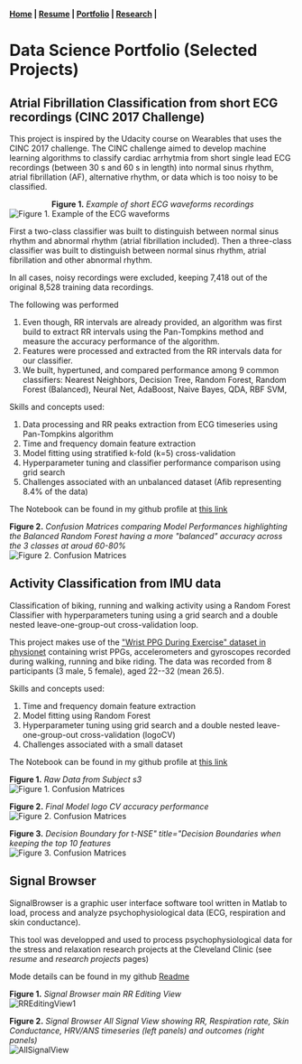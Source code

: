 **[Home](./README.md)  |  [Resume](./resume.md)   |  [Portfolio](./portfolio.md)  |  [Research](./research.md)  |**

# Data Science Portfolio (Selected Projects)

## Atrial Fibrillation Classification from short ECG recordings (CINC 2017 Challenge)

This project is inspired by the Udacity course on Wearables that uses the CINC 2017 challenge. The CINC challenge aimed to develop machine learning algorithms to classify cardiac arrhytmia from short single lead ECG recordings (between 30 s and 60 s in length) into normal sinus rhythm, atrial fibrillation (AF), alternative rhythm, or data which is too noisy to be classified. 

&nbsp;&nbsp;&nbsp;&nbsp;&nbsp;&nbsp;&nbsp;&nbsp;&nbsp;&nbsp;&nbsp;&nbsp;&nbsp;&nbsp;&nbsp;&nbsp;&nbsp;&nbsp;
**Figure 1.** _Example of short ECG waveforms recordings_ <br /> 
![Figure 1. Example of the ECG waveforms](/images/example_waveforms.svg) 

<!-- Commenting this: 
<figure>
  <img src="/images/example_waveforms.svg" alt="Trulli" style="width:100%">
  <figcaption>Figure 1. Example of short ECG waveforms recordings.</figcaption>
</figure>
-->

First a two-class classifier was built to distinguish between normal sinus rhythm and abnormal rhythm (atrial fibrillation included). Then a three-class classifier was built to distinguish between normal sinus rhythm, atrial fibrillation and other abnormal rhythm. 

In all cases, noisy recordings were excluded, keeping 7,418 out of the original 8,528 training data recordings.

The following was performed
1. Even though, RR intervals are already provided, an algorithm was first build to extract RR intervals using the Pan-Tompkins method and measure the accuracy performance of the algorithm.
2. Features were processed and extracted from the RR intervals data for our classifier.
3. We built, hypertuned, and compared performance among 9 common classifiers: Nearest Neighbors, Decision Tree, Random Forest, Random Forest (Balanced), Neural Net, AdaBoost, Naive Bayes, QDA, RBF SVM,

Skills and concepts used:
1. Data processing and RR peaks extraction from ECG timeseries using Pan-Tompkins algorithm
2. Time and frequency domain feature extraction 
3. Model fitting using stratified k-fold (k=5) cross-validation
4. Hyperparameter tuning and classifier performance comparison using grid search
5. Challenges associated with an unbalanced dataset (Afib representing 8.4% of the data)

The Notebook can be found in my github profile at [this link](https://github.com/DidierAll/ShortECG_AF-Classification_CINC2017/blob/main/AF_Classification.ipynb)

**Figure 2.** _Confusion Matrices comparing Model Performances highlighting the Balanced Random Forest having a more "balanced" accuracy across the 3 classes at aroud 60-80%_ <br />
![Figure 2. Confusion Matrices](/images/CINC2017_ConfusionMatrices.png)  


##  Activity Classification from IMU data 
Classification of biking, running and walking activity using a Random Forest Classifier with hyperparameters tuning using a grid search and a double nested leave-one-group-out cross-validation loop.  

This project makes use of the ["Wrist PPG During Exercise" dataset in physionet](https://physionet.org/content/wrist/1.0.0/)
containing wrist PPGs, accelerometers and gyroscopes recorded during walking, running and bike riding. The data was recorded from 8 participants (3 male, 5 female), aged 22--32 (mean 26.5).



Skills and concepts used:
1. Time and frequency domain feature extraction 
2. Model fitting using Random Forest
3. Hyperparameter tuning using grid search and a double nested leave-one-group-out cross-validation (logoCV)
4. Challenges associated with a small dataset

The Notebook can be found in my github profile at [this link](https://github.com/DidierAll/Activity_Classification-Biking/blob/main/Activity%20Classification%20-%20Biking.ipynb)

**Figure 1.** _Raw Data from Subject s3_ <br /> 
![Figure 1. Confusion Matrices](/images/RawData_s3.JPG) 


**Figure 2.** _Final Model logo CV accuracy performance_ <br /> 
![Figure 2. Confusion Matrices](/images/FinalModel_logoCV_Results.JPG) <br /> 


**Figure 3.** _Decision Boundary for t-NSE" title="Decision Boundaries when keeping the top 10 features_ <br /> 
![Figure 3. Confusion Matrices](/images/DecisionBoundaryTop10Features.JPG) 

<!-- Commenting this:
<img src="/figures/RawData_s3.JPG" alt="Raw Data" title="Raw Data from Subject s3">
<br/>
<br/>
<img src="/figures/FinalModel_logoCV_Results.JPG" alt="logo CV Results" title="Final Model logo CV accuracy performance">
<br/>
<br/>
<img src="/figures/DecisionBoundaryTop10Features.JPG" alt="Decision Boundary for t-NSE" title="Decision Boundaries when keeping the top 10 features">
-->

## Signal Browser

SignalBrowser is a graphic user interface software tool written in Matlab to load, process and analyze psychophysiological data (ECG, respiration and skin conductance).

This tool was developped and used to process psychophysiological data for the stress and relaxation research projects at the Cleveland Clinic (see _resume_ and _research projects_ pages)

Mode details can be found in my github [Readme](https://github.com/DidierAll/SignalBrowser/edit/main/README.md)

**Figure 1.** _Signal Browser main RR Editing View_ <br /> 
![RREditingView1](/images/SignalBrowser_RREditingView1.jpg)

<!-- Commenting this:
![RREditingView2](/images/SignalBrowser_RREditingView2.jpg)
-->
**Figure 2.** _Signal Browser All Signal View showing RR, Respiration rate, Skin Conductance, HRV/ANS timeseries (left panels) and outcomes (right panels)_ <br /> 
![AllSignalView](/images/SignalBrowser_AllSignalsView.jpg)


